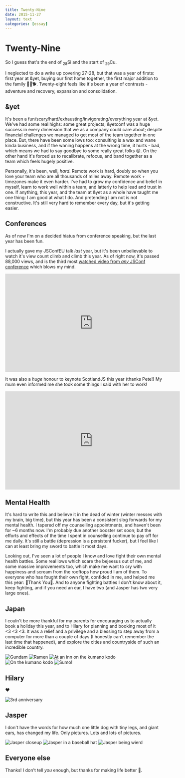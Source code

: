 ```yaml
---
title: Twenty-Nine
date: 2015-11-27
layout: text
categories: [essay]
---
```


# Twenty-Nine


So I guess that's the end of <sub>28</sub>Si and the start of <sub>29</sub>Cu.

I neglected to do a write up covering 27-28, but that was a year of firsts: first year at &yet, buying our first home together, the first major addition to the family 👋🏻🐕. Twenty-eight feels like it's been a year of contrasts - adventure and recovery, expansion and consolidation. 


## &yet

It's been a fun/scary/hard/exhausting/invigorating/everything year at &yet. We've had some real highs: some great projects; &yetconf was a huge success in every dimension that we as a company could care about; despite financial challenges we managed to get most of the team together in one place. But, there have been some lows too: consulting is a wax and wane kinda business, and if the waning happens at the wrong time, it hurts - bad, which means we had to say goodbye to some really great folks 😢. On the other hand it's forced us to recalibrate, refocus, and band together as a team which feels hugely positive.

Personally, it's been, well, _hard_. Remote work is hard, doubly so when you love your team who are all thousands of miles away. Remote work + timezones make it even harder. I've had to grow my confidence and belief in myself, learn to work well within a team, and latterly to help lead and trust in one. If anything, this year, and the team at &yet as a whole have taught me one thing: I am good at what I do. And pretending I am not is not constructive. It's still very hard to remember every day, but it's getting easier.


## Conferences

As of now I'm on a decided hiatus from conference speaking, but the last year has been fun.

I actually gave my JSConfEU talk _last_ year, but it's been unbelievable to watch it's view count climb and climb this year. As of right now, it's passed 88,000 views, and is the third most [watched video from _any_ JSConf conference](https://www.youtube.com/user/jsconfeu/videos?flow=grid&view=0&sort=p) which blows my mind.

<iframe width="560" height="315" src="https://www.youtube.com/embed/8aGhZQkoFbQ" frameborder="0" allowfullscreen></iframe>

It was also a _huge_ honour to keynote ScotlandJS this year (thanks Pete!) My mum even informed me she took some things I said with her to work!

<iframe width="560" height="315" src="https://www.youtube.com/embed/43BdvIDdZA4" frameborder="0" allowfullscreen></iframe>


## Mental Health

It's hard to write this and believe it in the dead of winter (winter messes with my brain, big time), but this year has been a consistent slog forwards for my mental health. I tapered off my counselling appointments, and haven't been for ~6 months now. I'm probably due another booster set soon; but the efforts and effects of the time I spent in counselling continue to pay off for me daily. It's still a battle (depression is a persistent fucker), but I feel like I can at least bring my sword to battle it most days.

Looking out, I've seen a lot of people I know and love fight their own mental health battles. Some real lows which scare the bejeesus out of me, and some massive improvements too, which make me want to cry with happiness and scream from the rooftops how proud I am of them. To everyone who has fought their own fight, confided in me, and helped me this year: 💛Thank You💜. And to anyone fighting battles I don't know about it, keep fighting, and if you need an ear, I have two (and Jasper has two very large ones).


## Japan

I couln't be more thankful for my parents for encouraging us to actually book a holiday this year, and to Hilary for planning and booking most of it <3 <3 <3. It was a relief and a privilege and a blessing to step away from a computer for more than a couple of days (I honestly can't remember the last time that happened), and explore the cities and countryside of such an incredible country.

![Gundam](/assets/photos/instagram/2015-09-12_1442099976.jpg)
![Ramen](/assets/photos/instagram/2015-09-15_1442297154.jpg)
![At an inn on the kumano kodo](/assets/photos/instagram/2015-09-19_1442704086.jpg)
![On the kumano kodo](/assets/photos/instagram/2015-09-22_1442923625.jpg)
![Sumo!](/assets/photos/instagram/2015-09-25_1443178196.jpg)


## Hilary

❤️

![3rd anniversary](/assets/photos/instagram/2015-05-26_1432634363.jpg)



## Jasper

I don't have the words for how much one little dog with tiny legs, and giant ears, has changed my life. Only pictures. Lots and lots of pictures.

![Jasper closeup](/assets/photos/instagram/2014-10-15_1413359060.jpg)
![Jasper in a baseball hat](/assets/photos/instagram/2015-06-25_1435260113.jpg)
![Jasper being wierd ](/assets/photos/instagram/2015-08-29_1440846223.jpg)

## Everyone else

Thanks! I don't tell _you_ enough, but thanks for making life better 🎉.
